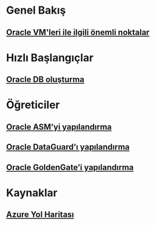 # Genel Bakış
## [Oracle VM'leri ile ilgili önemli noktalar](oracle-considerations.md)
# Hızlı Başlangıçlar
## [Oracle DB oluşturma](oracle-database-quick-create.md)
# Öğreticiler
## [Oracle ASM’yi yapılandırma](configure-oracle-asm.md)
## [Oracle DataGuard’ı yapılandırma](configuring-oracle-dataguard.md)
## [Oracle GoldenGate’i yapılandırma](configure-oracle-golden-gate.md)
# Kaynaklar
## [Azure Yol Haritası](https://azure.microsoft.com/roadmap/)
